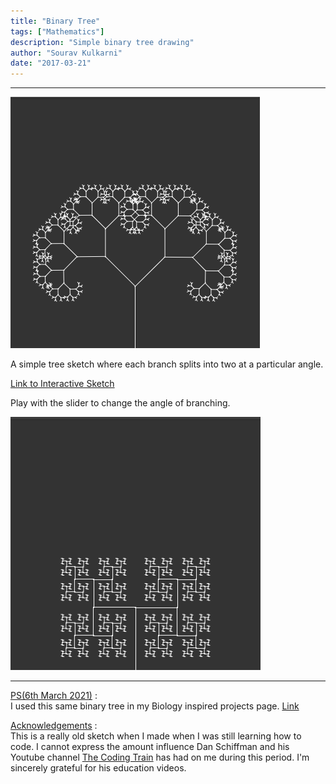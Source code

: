 ```yaml
---
title: "Binary Tree"
tags: ["Mathematics"]
description: "Simple binary tree drawing"
author: "Sourav Kulkarni"
date: "2017-03-21"
---
```


---
![Sketch](./sketch.png)

A simple tree sketch where each branch splits into two at a particular angle.

<a href="https://souruly.github.io/P5-Playground/Binary_Tree/index.html" target="_blank">Link to Interactive Sketch</a>

Play with the slider to change the angle of branching.

![Changed Angle](./angle.png)

---

<u>PS(6th March 2021)</u> : <br>
I used this same binary tree in my Biology inspired projects page. <a href="https://souruly.github.io/Bio" target="_blank">Link</a>


<u>Acknowledgements</u> :  <br>
This is a really old sketch when I made when I was still learning how to code. I cannot express the amount influence Dan Schiffman and his Youtube channel <a href="https://www.youtube.com/user/shiffman" target="_blank">The Coding Train</a> has had on me during this period. I'm sincerely grateful for his education videos.

